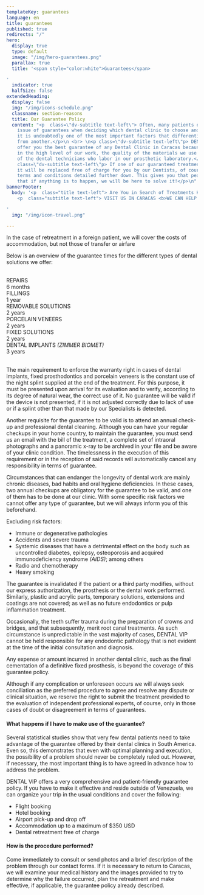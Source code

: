 ```yaml
---
templateKey: guarantees
language: en
title: guarantees
published: true
redirects: "/"
hero:
  display: true
  type: default
  image: "/img/hero-guarantees.png"
  parallax: true
  title: '<span style="color:white">Guarantees</span>

'
  indicator: true
  halfSize: false
extendedHeading:
  display: false
  img: "/img/icons-schedule.png"
  classname: section-reasons
  title: Our Guarantee Policy
  content: "<p  class=\"dv-subtitle text-left\"> Often, many patients overlook the
    issue of guarantees when deciding which dental clinic to choose and, in our discretion;
    it is undoubtedly one of the most important factors that differentiates one center
    from another.</p>\n <br> \n<p class=\"dv-subtitle text-left\"p> DENTAL VIP can
    offer you the best guarantee of any Dental Clinic in Caracas because we trust
    in the high level of our work, the quality of the materials we use and the precision
    of the dental technicians who labor in our prosthetic laboratory.</p> <br>  <p
    class=\"dv-subtitle text-left\"p> If one of our guaranteed treatments fails structurally,
    it will be replaced free of charge for you by our Dentists, of course, under the
    terms and conditions detailed further down. This gives you that peace of mind
    that if anything is to happen, we will be here to solve it!</p>\n"
bannerFooter:
  body: '<p  class="title text-left"> Are You in Search of Treatments Highly Specialized?</p>
    <p  class="subtitle text-left"> VISIT US IN CARACAS <b>WE CAN HELP YOU!</b> </p>

'
  img: "/img/icon-travel.png"

---
```

<div class="green message"> In the case of retreatment in a foreign patient, we will cover the costs of accommodation, but not those of transfer or airfare </div> <p> Below is an overview of the guarantee times for the different types of dental solutions we offer: </p> <br> <div class="percentaje"> <div class="progress-bar"> <span class="progress-bar-fill" style="width: 17%;"></span> </div> <div class="title">REPAIRS</div> <div class="time">6 months</div> </div> <div class="percentaje"> <div class="progress-bar"> <span class="progress-bar-fill" style="width: 34%;"></span> </div> <div class="title">FILLINGS</div> <div class="time">1 year</div> </div> <div class="percentaje"> <div class="progress-bar"> <span class="progress-bar-fill" style="width: 68%;"></span> </div> <div class="title">REMOVABLE SOLUTIONS</div> <div class="time">2 years</div> </div> <div class="percentaje"> <div class="progress-bar"> <span class="progress-bar-fill" style="width: 68%;"></span> </div> <div class="title">PORCELAIN VENEERS</div> <div class="time">2 years</div> </div> <div class="percentaje"> <div class="progress-bar"> <span class="progress-bar-fill" style="width: 68%;"></span> </div> <div class="title">FIXED SOLUTIONS</div> <div class="time">2 years</div> </div> <div class="percentaje"> <div class="progress-bar"> <span class="progress-bar-fill" style="width: 100%;"></span> </div> <div class="title">DENTAL IMPLANTS <i>(ZIMMER BIOMET)</i></div> <div class="time">3 years</div> </div> <br> <p> The main requirement to enforce the warranty right in cases of dental implants, fixed prosthodontics and porcelain veneers is the constant use of the night splint supplied at the end of the treatment. For this purpose, it must be presented upon arrival for its evaluation and to verify, according to its degree of natural wear, the correct use of it. No guarantee will be valid if the device is not presented, if it is not adjusted correctly due to lack of use or if a splint other than that made by our Specialists is detected. </p> <p> Another requisite for the guarantee to be valid is to attend an annual check-up and professional dental cleaning. Although you can have your regular checkups in your home country, to maintain the guarantee, you must send us an email with the bill of the treatment, a complete set of intraoral photographs and a panoramic x-ray to be archived in your file and be aware of your clinic condition. The timelessness in the execution of this requirement or in the reception of said records will automatically cancel any responsibility in terms of guarantee. </p> <p> Circumstances that can endanger the longevity of dental work are mainly chronic diseases, bad habits and oral hygiene deficiencies. In these cases, two annual checkups are obligatory for the guarantee to be valid, and one of them has to be done at our clinic. With some specific risk factors we cannot offer any type of guarantee, but we will always inform you of this beforehand. </p> <div class="message red"> Excluding risk factors: <ul> <li>Immune or degenerative pathologies</li> <li>Accidents and severe trauma</li> <li>Systemic diseases that have a detrimental effect on the body such as uncontrolled diabetes, epilepsy, osteoporosis and acquired immunodeficiency syndrome <i>(AIDS)</i>; among others</li> <li>Radio and chemotherapy</li> <li>Heavy smoking</li> </ul> </div> <p> The guarantee is invalidated if the patient or a third party modifies, without our express authorization, the prosthesis or the dental work performed. Similarly, plastic and acrylic parts, temporary solutions, extensions and coatings are not covered; as well as no future endodontics or pulp inflammation treatment. </p> <p> Occasionally, the teeth suffer trauma during the preparation of crowns and bridges, and that subsequently, merit root canal treatments. As such circumstance is unpredictable in the vast majority of cases, DENTAL VIP cannot be held responsible for any endodontic pathology that is not evident at the time of the initial consultation and diagnosis. </p> <p> Any expense or amount incurred in another dental clinic, such as the final cementation of a definitive fixed prosthesis, is beyond the coverage of this guarantee policy. </p> <p> Although if any complication or unforeseen occurs we will always seek conciliation as the preferred procedure to agree and resolve any dispute or clinical situation, we reserve the right to submit the treatment provided to the evaluation of independent professional experts, of course, only in those cases of doubt or disagreement in terms of guarantees. </p> <h4> What happens if I have to make use of the guarantee? </h4> <p> Several statistical studies show that very few dental patients need to take advantage of the guarantee offered by their dental clinics in South America. Even so, this demonstrates that even with optimal planning and execution, the possibility of a problem should never be completely ruled out. However, if necessary, the most important thing is to have agreed in advance how to address the problem. </p> <p> DENTAL VIP offers a very comprehensive and patient-friendly guarantee policy. If you have to make it effective and reside outside of Venezuela, we can organize your trip in the usual conditions and cover the following: </p> <ul class="check-list"> <li> <i class="icon-check circle"></i> Flight booking </li> <li> <i class="icon-check circle"></i> Hotel booking </li> <li> <i class="icon-check circle"></i> Airport pick-up and drop off </li> <li> <i class="icon-check circle"></i> Accommodation up to a maximum of $350 USD </li> <li> <i class="icon-check circle"></i> Dental retreatment free of charge </li> </ul> <h4> How is the procedure performed? </h4> <p> Come immediately to consult or send photos and a brief description of the problem through our contact forms. If it is necessary to return to Caracas, we will examine your medical history and the images provided to try to determine why the failure occurred, plan the retreatment and make effective, if applicable, the guarantee policy already described. </p>